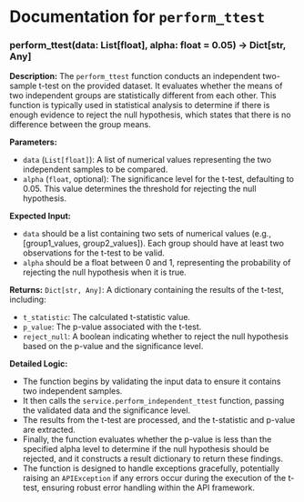 # Documentation for `perform_ttest`

### perform_ttest(data: List[float], alpha: float = 0.05) -> Dict[str, Any]

**Description:**
The `perform_ttest` function conducts an independent two-sample t-test on the provided dataset. It evaluates whether the means of two independent groups are statistically different from each other. This function is typically used in statistical analysis to determine if there is enough evidence to reject the null hypothesis, which states that there is no difference between the group means.

**Parameters:**
- `data` (`List[float]`): A list of numerical values representing the two independent samples to be compared.
- `alpha` (`float`, optional): The significance level for the t-test, defaulting to 0.05. This value determines the threshold for rejecting the null hypothesis.

**Expected Input:**
- `data` should be a list containing two sets of numerical values (e.g., [group1_values, group2_values]). Each group should have at least two observations for the t-test to be valid.
- `alpha` should be a float between 0 and 1, representing the probability of rejecting the null hypothesis when it is true.

**Returns:**
`Dict[str, Any]`: A dictionary containing the results of the t-test, including:
- `t_statistic`: The calculated t-statistic value.
- `p_value`: The p-value associated with the t-test.
- `reject_null`: A boolean indicating whether to reject the null hypothesis based on the p-value and the significance level.

**Detailed Logic:**
- The function begins by validating the input data to ensure it contains two independent samples.
- It then calls the `service.perform_independent_ttest` function, passing the validated data and the significance level.
- The results from the t-test are processed, and the t-statistic and p-value are extracted.
- Finally, the function evaluates whether the p-value is less than the specified alpha level to determine if the null hypothesis should be rejected, and it constructs a result dictionary to return these findings.
- The function is designed to handle exceptions gracefully, potentially raising an `APIException` if any errors occur during the execution of the t-test, ensuring robust error handling within the API framework.